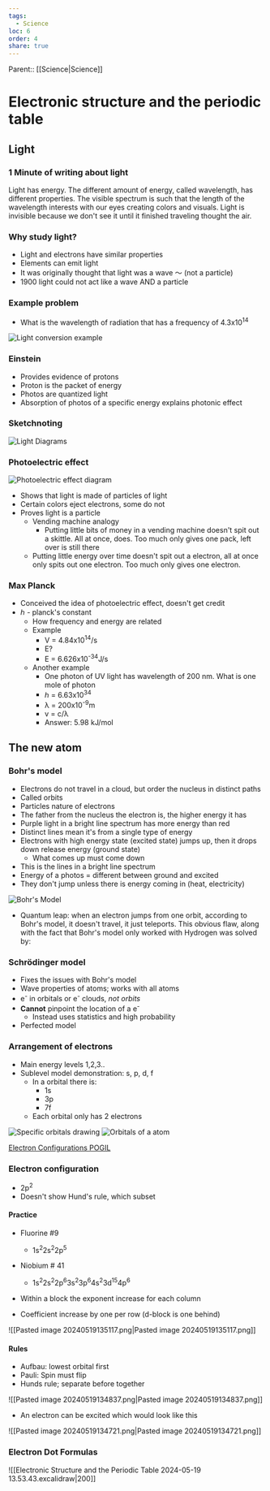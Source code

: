 ```yaml
---
tags:
  - Science
loc: 6
order: 4
share: true
---
```


Parent:: [[Science|Science]]

# Electronic structure and the periodic table

## Light

### 1 Minute of writing about light

Light has energy. The different amount of energy, called wavelength, has different properties. The visible spectrum is such that the length of the wavelength interests with our eyes creating colors and visuals. Light is invisible because we don't see it until it finished traveling thought the air.

### Why study light?

- Light and electrons have similar properties
- Elements can emit light
- It was originally thought that light was a wave 〜 (not a particle)
- 1900 light could not act like a wave AND a particle

### Example problem

- What is the wavelength of radiation that has a frequency of 4.3x10<sup>14</sup>

![Light conversion example](light_conversion_example.png)

### Einstein

- Provides evidence of protons
- Proton is the packet of energy
- Photos are quantized light
- Absorption of photos of a specific energy explains photonic effect

### Sketchnoting

![Light Diagrams](light_diagrams.png)

### Photoelectric effect

![Photoelectric effect diagram](photoelecric_effect.png)

- Shows that light is made of particles of light
- Certain colors eject electrons, some do not
- Proves light is a particle
  - Vending machine analogy
    - Putting little bits of money in a vending machine doesn't spit out a skittle. All at once, does. Too much only gives one pack, left over is still there
  - Putting little energy over time doesn't spit out a electron, all at once only spits out one electron. Too much only gives one electron.

### Max Planck

- Conceived the idea of photoelectric effect, doesn't get credit
- ℎ - planck's constant
  - How frequency and energy are related
  - Example
    - V = 4.84x10<sup>14</sup>/s
    - E?
    - E = 6.626x10<sup>-34</sup>J/s
  - Another example
    - One photon of UV light has wavelength of 200 nm. What is one mole of photon
    - ℎ = 6.63x10<sup>34</sup>
    - λ = 200x10<sup>-9</sup>m
    - v = c/λ
    - Answer: 5.98 kJ/mol

## The new atom

### Bohr's model

- Electrons do not travel in a cloud, but order the nucleus in distinct paths
- Called orbits
- Particles nature of electrons
- The father from the nucleus the electron is, the higher energy it has
- Purple light in a bright line spectrum has more energy than red
- Distinct lines mean it's from a single type of energy
- Electrons with high energy state (excited state) jumps up, then it drops down release energy (ground state)
  - What comes up must come down
- This is the lines in a bright line spectrum
- Energy of a photos = different between ground and excited
- They don't jump unless there is energy coming in (heat, electricity)

![Bohr's Model](bohrs_model.png)

- Quantum leap: when an electron jumps from one orbit, according to Bohr's model, it doesn't travel, it just teleports. This obvious flaw, along with the fact that Bohr's model only worked with Hydrogen was solved by:

### Schrödinger model

- Fixes the issues with Bohr's model
- Wave properties of atoms; works with all atoms
- e<sup>-</sup> in orbitals or e<sup>-</sup> clouds, _not orbits_
- **Cannot** pinpoint the location of a e<sup>-</sup>
  - Instead uses statistics and high probability
- Perfected model

### Arrangement of electrons

- Main energy levels 1,2,3..
- Sublevel model demonstration: s, p, d, f
  - In a orbital there is:
    - 1s
    - 3p
    - 7f
  - Each orbital only has 2 electrons

![Specific orbitals drawing](orbitals_drawings.png)
![Orbitals of a atom](atoms_orbitals_drawing.png)

[Electron Configurations POGIL](https://papers.aamira.me/documents/400)

### Electron configuration

- 2p<sup>2</sup>
- Doesn't show Hund's rule, which subset

#### Practice

- Fluorine #9
  - 1s<sup>2</sup>2s<sup>2</sup>2p<sup>5</sup>
- Niobium # 41

  - 1s<sup>2</sup>2s<sup>2</sup>2p<sup>6</sup>3s<sup>2</sup>3p<sup>6</sup>4s<sup>2</sup>3d<sup>15</sup>4p<sup>6</sup>

- Within a block the exponent increase for each column
- Coefficient increase by one per row (d-block is one behind)

![[Pasted image 20240519135117.png|Pasted image 20240519135117.png]]

#### Rules

- Aufbau: lowest orbital first
- Pauli: Spin must flip
- Hunds rule; separate before together

![[Pasted image 20240519134837.png|Pasted image 20240519134837.png]]

- An electron can be excited which would look like this

![[Pasted image 20240519134721.png|Pasted image 20240519134721.png]]

### Electron Dot Formulas

![[Electronic Structure and the Periodic Table 2024-05-19 13.53.43.excalidraw|200]]
